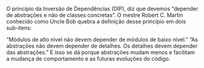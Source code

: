 O princípio da Inversão de Dependências (DIP), diz que devemos “depender de abstrações e não de classes concretas”. O mestre Robert C. Martin conhecido como Uncle Bob quebra a definição desse princípio em dois sub-itens:

“Módulos de alto nível não devem depender de módulos de baixo nível.”
“As abstrações não devem depender de detalhes. Os detalhes devem depender das abstrações.”
E isso se dá porque abstrações mudam menos e facilitam a mudança de comportamento e as futuras evoluções do código.